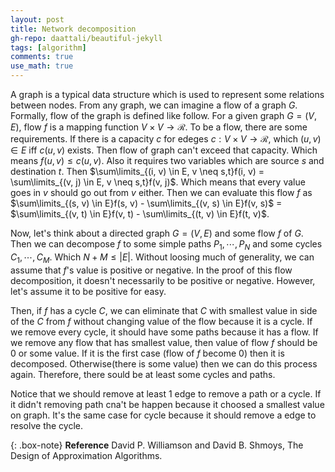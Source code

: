 ```yaml
---
layout: post
title: Network decomposition
gh-repo: daattali/beautiful-jekyll
tags: [algorithm]
comments: true
use_math: true
---
```


A graph is a typical data structure which is used to represent some relations between nodes.
From any graph, we can imagine a flow of a graph $G$.
Formally, flow of the graph is defined like follow.
For a given graph $G= (V, E)$, flow $f$ is a mapping function $V \times V \rightarrow \mathcal{R}$.
To be a flow, there are some requirements.
If there is a capacity $c$ for edeges $c : V \times V \rightarrow \mathcal{R}$, which $(u,v) \in E$ iff $c(u,v)$ exists.
Then flow of graph can't exceed that capacity.
Which means $f(u,v) \le c(u, v)$.
Also it requires two variables which are source $s$ and destination $t$.
Then $\sum\limits_{(i, v) \in E, v \neq s,t}f(i, v) = \sum\limits_{(v, j) \in E, v \neq s,t}f(v, j)$.
Which means that every value goes in $v$ should go out from $v$ either.
Then we can evaluate this flow $f$ as $\sum\limits_{(s, v) \in E}f(s, v) - \sum\limits_{(v, s) \in E}f(v, s)$ $=$ $\sum\limits_{(v, t) \in E}f(v, t) - \sum\limits_{(t, v) \in E}f(t, v)$.

Now, let's think about a directed graph $G = (V,E)$ and some flow $f$ of $G$.
Then we can decompose $f$ to some simple paths $P_1, \cdots, P_N$ and some cycles $C_1, \cdots, C_M$.
Which $N + M \le |E|$.
Without loosing much of generality, we can assume that $f$'s value is positive or negative.
In the proof of this flow decomposition, it doesn't necessarily to be positive or negative.
However, let's assume it to be positive for easy.

Then, if $f$ has a cycle $C$, we can eliminate that $C$ with smallest value in side of the $C$ from $f$ without changing value of the flow because it is a cycle.
If we remove every cycle, it should have some paths because it has a flow.
If we remove any flow that has smallest value, then value of flow $f$ should be 0 or some value.
If it is the first case (flow of $f$ become 0) then it is decomposed.
Otherwise(there is some value) then we can do this process again.
Therefore, there sould be at least some cycles and paths.

Notice that we should remove at least 1 edge to remove a path or a cycle.
If it didn't removing path cna't be happen because it choosed a smallest value on graph.
It's the same case for cycle because it should remove a edge to resolve the cycle.

{: .box-note}
**Reference** David P. Williamson and David B. Shmoys, The Design of Approximation Algorithms.